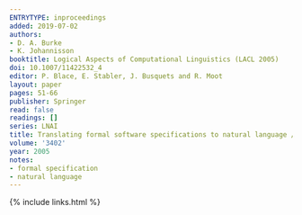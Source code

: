 ```yaml
---
ENTRYTYPE: inproceedings
added: 2019-07-02
authors:
- D. A. Burke
- K. Johannisson
booktitle: Logical Aspects of Computational Linguistics (LACL 2005)
doi: 10.1007/11422532_4
editor: P. Blace, E. Stabler, J. Busquets and R. Moot
layout: paper
pages: 51-66
publisher: Springer
read: false
readings: []
series: LNAI
title: Translating formal software specifications to natural language / A grammar-based approach
volume: '3402'
year: 2005
notes:
- formal specification
- natural language
---
```

{% include links.html %}
